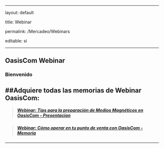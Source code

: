 ﻿---
layout: default
title: Webinar
permalink: /Mercadeo/Webinars
editable: si
---

## OasisCom Webinar
### Bienvenido

##Adquiere todas las memorias de Webinar OasisCom:
---
>##### [Webinar: Tips para la preparación de Medios Magnéticos en OasisCom - Presentacion](http://docs.oasiscom.com/Mercadeo/Webinar/Webinar28-03-2019.pptx)

>##### [Webinar: Cómo operar en tu punto de venta con OasisCom - Memoria](https://mailchi.mp/e6b06f6c236a/memorias-webinar-pos-cmo-operar-tu-punto-de-venta-con-oasiscom)



---------------------------------------------------------------



